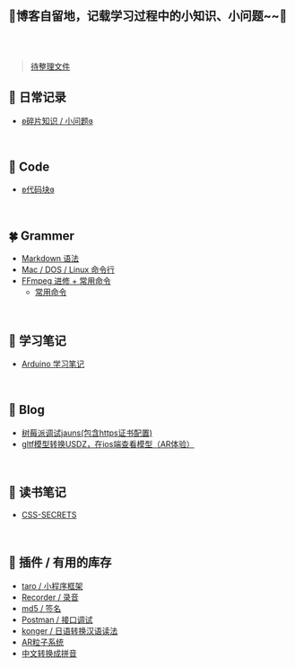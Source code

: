 ## 🌸博客自留地，记载学习过程中的小知识、小问题~~🌸

<br/><br/>


> [待整理文件](https://github.com/lulu-s/lulu-book/待整理.md)


## 🍂 日常记录
  * [ʚ碎片知识 / 小问题ɞ](https://github.com/lulu-s/lulu-book/blob/master/Note/trivia.md)
<br/>


## 🌙 Code
  * [ʚ代码块ɞ](https://github.com/lulu-s/lulu-book/blob/master/Note/code.md)
<br/>


## 🍀 Grammer
  * [Markdown 语法](https://github.com/lulu-s/lulu-book/blob/master/Grammer/markdown%20grammar.md)
  * [Mac / DOS / Linux 命令行](https://github.com/lulu-s/lulu-book/blob/master/Grammer/command.md)
  * [FFmpeg 进修 + 常用命令](https://github.com/lulu-s/lulu-book/blob/master/Grammer/ffmpeg.md)
    * [常用命令](https://github.com/lulu-s/lulu-book/blob/master/Grammer/ffmpeg.md#%E5%B8%B8%E7%94%A8%E5%91%BD%E4%BB%A4%E5%8F%AF%E7%9B%B4%E6%8E%A5%E4%BD%BF%E7%94%A8)
<br/>


## 📒 学习笔记
  * [Arduino 学习笔记](https://github.com/lulu-s/lulu-book/blob/master/Note/arduino.md)
<br/>


## 📐 Blog
  * [树莓派调试jauns(包含https证书配置)](https://github.com/lulu-s/lulu-book/blob/master/Blog/pi.md) 
  * [gltf模型转换USDZ，在ios端查看模型（AR体验）](https://github.com/lulu-s/lulu-book/blob/master/Blog/model-to-usdz.md)

<br/>


## 🚩 读书笔记
* [CSS-SECRETS](https://github.com/lulu-s/lulu-book/tree/master/Book/CSS-SECRETS)
<br/>




## 🍙 插件 / 有用的库存
  * [taro / 小程序框架](https://nervjs.github.io/taro/docs/GETTING-STARTED.html)
  * [Recorder / 录音](https://github.com/xiangyuecn/Recorder)
  * [md5 / 签名](https://www.npmjs.com/package/md5)
  * [Postman / 接口调试](https://www.postman.com/downloads/)
  * [konger / 日语转换汉语读法](https://github.com/Jon-Millent/konger)
  * [AR粒子系统](https://github.com/IdeaSpaceVR/aframe-particle-system-component)
  * [中文转换成拼音](https://www.npmjs.com/package/chinese-to-pinyin)